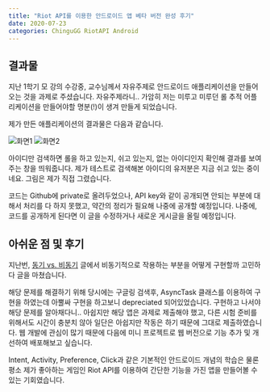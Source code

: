 ```yaml
---
title: "Riot API를 이용한 안드로이드 앱 베타 버전 완성 후기"
date: 2020-07-23
categories: ChinguGG RiotAPI Android
---
```


## 결과물


지난 1학기 모 강의 수강중, 교수님께서 자유주제로 안드로이드 애플리케이션을 만들어오는 것을 과제로 주셨습니다.
자유주제라니.. 가암히 저는 미루고 미루던 롤 추적 어플리케이션을 만들어야할 명분(!)이 생겨 만들게 되었습니다.


제가 만든 애플리케이션의 결과물은 다음과 같습니다.


![화면1](https://user-images.githubusercontent.com/43411599/88195094-910f5900-cc7a-11ea-8d5d-b68d64da8ae4.png)
![화면2](https://user-images.githubusercontent.com/43411599/88195136-9e2c4800-cc7a-11ea-9268-e03ff5f13f65.png)


아이디만 검색하면 롤을 하고 있는지, 쉬고 있는지, 없는 아이디인지 확인해 결과를 보여주는 창을 띄워줍니다.
제가 테스트로 검색해본 아이디의 유저분은 지금 쉬고 있는 중이네요.
그림은 제가 직접 그렸습니다.


코드는 Github에 private로 올려두었으나, API key와 같이 공개되면 안되는 부분에 대해서 처리를 다 하지 못했고, 약간의 정리가 필요해 나중에 공개할 예정입니다.
나중에, 코드를 공개하게 된다면 이 글을 수정하거나 새로운 게시글을 올릴 예정입니다.


## 아쉬운 점 및 후기

지난번, [동기 vs. 비동기](https://seunghyoku.github.io/til/android/riotapi/loldab/restapi/synchronous-vs-asynchronous/) 글에서 비동기적으로 작용하는 부분을 어떻게 구현할까
고민하다 글을 마쳤습니다.


해당 문제를 해결하기 위해 당시에는 구글링 검색후, AsyncTask 클래스를 이용하여 구현을 하였는데 아뿔싸 구현을 하고보니 depreciated 되어있었습니다.
구현하고 나서야 해당 문제를 알아채다니.. 아쉽지만 해당 앱은 과제로 제출해야 했고, 다른 시험 준비를 위해서도 시간이 충분치 않아 일단은 아쉽지만 작동은 하기 때문에 그대로 제출하였습니다.
웹 개발에 관심이 많기 때문에 다음에 미니 프로젝트로 웹 버전으로 기능 추가 및 개선하여 배포해보고 싶습니다.


Intent, Activity, Preference, Click과 같은 기본적인 안드로이드 개념의 학습은 물론
평소 제가 좋아하는 게임인 Riot API를 이용하여 간단한 기능을 가진 앱을 만들어볼 수 있는 기회였습니다.


